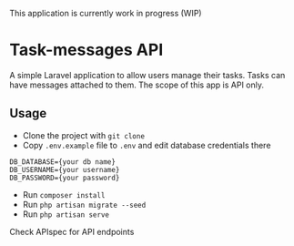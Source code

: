 This application is currently work in progress (WIP)

# Task-messages API
A simple Laravel application to allow users manage their tasks. Tasks can have messages attached to them. The scope of this app is API only.

## Usage

- Clone the project with ``` git clone ```
- Copy ```.env.example``` file to ```.env``` and edit database credentials there
```
DB_DATABASE={your db name}
DB_USERNAME={your username}
DB_PASSWORD={your password}
```
- Run  ```composer install```
- Run ```php artisan migrate --seed```
- Run ```php artisan serve```


Check APIspec for API endpoints

